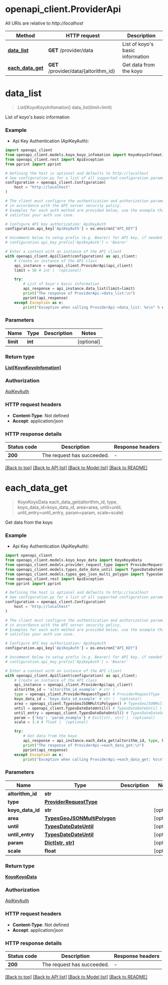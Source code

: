 # openapi_client.ProviderApi

All URIs are relative to *http://localhost*

Method | HTTP request | Description
------------- | ------------- | -------------
[**data_list**](ProviderApi.md#data_list) | **GET** /provider/data | List of koyo&#39;s basic information
[**each_data_get**](ProviderApi.md#each_data_get) | **GET** /provider/data/{altorithm_id} | Get data from the koyo


# **data_list**
> List[KoyoKoyoInfomation] data_list(limit=limit)

List of koyo's basic information

### Example

* Api Key Authentication (ApiKeyAuth):

```python
import openapi_client
from openapi_client.models.koyo_koyo_infomation import KoyoKoyoInfomation
from openapi_client.rest import ApiException
from pprint import pprint

# Defining the host is optional and defaults to http://localhost
# See configuration.py for a list of all supported configuration parameters.
configuration = openapi_client.Configuration(
    host = "http://localhost"
)

# The client must configure the authentication and authorization parameters
# in accordance with the API server security policy.
# Examples for each auth method are provided below, use the example that
# satisfies your auth use case.

# Configure API key authorization: ApiKeyAuth
configuration.api_key['ApiKeyAuth'] = os.environ["API_KEY"]

# Uncomment below to setup prefix (e.g. Bearer) for API key, if needed
# configuration.api_key_prefix['ApiKeyAuth'] = 'Bearer'

# Enter a context with an instance of the API client
with openapi_client.ApiClient(configuration) as api_client:
    # Create an instance of the API class
    api_instance = openapi_client.ProviderApi(api_client)
    limit = 56 # int |  (optional)

    try:
        # List of koyo's basic information
        api_response = api_instance.data_list(limit=limit)
        print("The response of ProviderApi->data_list:\n")
        pprint(api_response)
    except Exception as e:
        print("Exception when calling ProviderApi->data_list: %s\n" % e)
```



### Parameters


Name | Type | Description  | Notes
------------- | ------------- | ------------- | -------------
 **limit** | **int**|  | [optional] 

### Return type

[**List[KoyoKoyoInfomation]**](KoyoKoyoInfomation.md)

### Authorization

[ApiKeyAuth](../README.md#ApiKeyAuth)

### HTTP request headers

 - **Content-Type**: Not defined
 - **Accept**: application/json

### HTTP response details

| Status code | Description | Response headers |
|-------------|-------------|------------------|
**200** | The request has succeeded. |  -  |

[[Back to top]](#) [[Back to API list]](../README.md#documentation-for-api-endpoints) [[Back to Model list]](../README.md#documentation-for-models) [[Back to README]](../README.md)

# **each_data_get**
> KoyoKoyoData each_data_get(altorithm_id, type, koyo_data_id=koyo_data_id, area=area, until=until, until_entry=until_entry, param=param, scale=scale)

Get data from the koyo

### Example

* Api Key Authentication (ApiKeyAuth):

```python
import openapi_client
from openapi_client.models.koyo_koyo_data import KoyoKoyoData
from openapi_client.models.provider_request_type import ProviderRequestType
from openapi_client.models.types_date_date_until import TypesDateDateUntil
from openapi_client.models.types_geo_json_multi_polygon import TypesGeoJSONMultiPolygon
from openapi_client.rest import ApiException
from pprint import pprint

# Defining the host is optional and defaults to http://localhost
# See configuration.py for a list of all supported configuration parameters.
configuration = openapi_client.Configuration(
    host = "http://localhost"
)

# The client must configure the authentication and authorization parameters
# in accordance with the API server security policy.
# Examples for each auth method are provided below, use the example that
# satisfies your auth use case.

# Configure API key authorization: ApiKeyAuth
configuration.api_key['ApiKeyAuth'] = os.environ["API_KEY"]

# Uncomment below to setup prefix (e.g. Bearer) for API key, if needed
# configuration.api_key_prefix['ApiKeyAuth'] = 'Bearer'

# Enter a context with an instance of the API client
with openapi_client.ApiClient(configuration) as api_client:
    # Create an instance of the API class
    api_instance = openapi_client.ProviderApi(api_client)
    altorithm_id = 'altorithm_id_example' # str | 
    type = openapi_client.ProviderRequestType() # ProviderRequestType | 
    koyo_data_id = 'koyo_data_id_example' # str |  (optional)
    area = openapi_client.TypesGeoJSONMultiPolygon() # TypesGeoJSONMultiPolygon |  (optional)
    until = openapi_client.TypesDateDateUntil() # TypesDateDateUntil |  (optional)
    until_entry = openapi_client.TypesDateDateUntil() # TypesDateDateUntil |  (optional)
    param = {'key': 'param_example'} # Dict[str, str] |  (optional)
    scale = 3.4 # float |  (optional)

    try:
        # Get data from the koyo
        api_response = api_instance.each_data_get(altorithm_id, type, koyo_data_id=koyo_data_id, area=area, until=until, until_entry=until_entry, param=param, scale=scale)
        print("The response of ProviderApi->each_data_get:\n")
        pprint(api_response)
    except Exception as e:
        print("Exception when calling ProviderApi->each_data_get: %s\n" % e)
```



### Parameters


Name | Type | Description  | Notes
------------- | ------------- | ------------- | -------------
 **altorithm_id** | **str**|  | 
 **type** | [**ProviderRequestType**](.md)|  | 
 **koyo_data_id** | **str**|  | [optional] 
 **area** | [**TypesGeoJSONMultiPolygon**](.md)|  | [optional] 
 **until** | [**TypesDateDateUntil**](.md)|  | [optional] 
 **until_entry** | [**TypesDateDateUntil**](.md)|  | [optional] 
 **param** | [**Dict[str, str]**](str.md)|  | [optional] 
 **scale** | **float**|  | [optional] 

### Return type

[**KoyoKoyoData**](KoyoKoyoData.md)

### Authorization

[ApiKeyAuth](../README.md#ApiKeyAuth)

### HTTP request headers

 - **Content-Type**: Not defined
 - **Accept**: application/json

### HTTP response details

| Status code | Description | Response headers |
|-------------|-------------|------------------|
**200** | The request has succeeded. |  -  |

[[Back to top]](#) [[Back to API list]](../README.md#documentation-for-api-endpoints) [[Back to Model list]](../README.md#documentation-for-models) [[Back to README]](../README.md)

